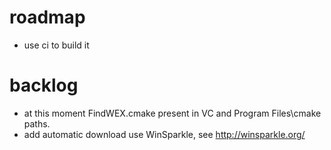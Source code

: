 # roadmap
- use ci to build it

# backlog
- at this moment FindWEX.cmake present in VC and Program Files\cmake paths.
- add automatic download
  use WinSparkle, see http://winsparkle.org/
